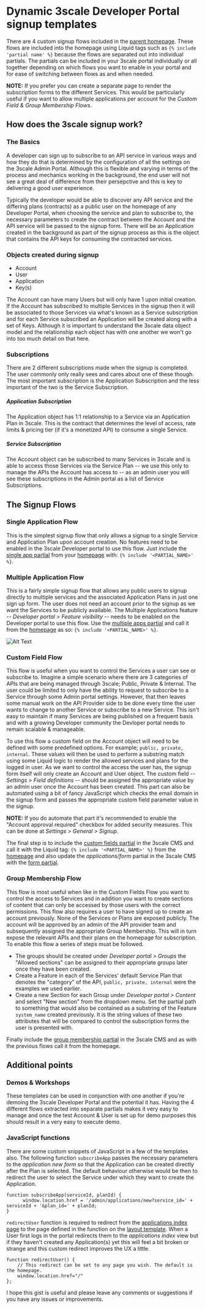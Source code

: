 Dynamic 3scale Developer Portal signup templates
================================================
There are 4 custom signup flows included in the [parent homepage](https://gist.github.com/kevprice83/5c673c074fde190771e06967bf8ae232#file-index-html-liquid). These flows are included into the homepage using Liquid tags such as `{% include 'partial name' %}` because the flows are separated out into individual partials. The partials can be included in your 3scale portal individually or all together depending on which flows you want to enable in your portal and for ease of switching between flows as and when needed.

**NOTE:** If you prefer you can create a separate page to render the subscription forms to the different Services. This would be particularly useful if you want to allow multiple applications per account for the *Custom Field & Group Membership Flows*.

How does the 3scale signup work?
--------------------------------
### The Basics
A developer can sign up to subscribe to an API service in various ways and how they do that is determined by the configuration of all the settings on the 3scale Admin Portal. Although this is flexible and varying in terms of the process and mechanics working in the background, the end user will not see a great deal of difference from their persepctive and this is key to delivering a good user experience.

Typically the developer would be able to discover any API service and the differing plans (contracts) as a public user on the homepage of any Developer Portal, when choosing the service and plan to subscribe to, the necessary parameters to create the contract between the Account and the API service will be passed to the signup form. There will be an Application created in the background as part of the signup process as this is the object that contains the API keys for consuming the contracted services.

### Objects created during signup
- Account
- User
- Application
- Key(s)

The Account can have many Users but will only have 1 upon initial creation. If the Account has subscribed to multiple Services in the signup then it will be associated to those Services via what's known as a Service subscription and for each Service subscribed an Application will be created along with a set of Keys. Although it is important to understand the 3scale data object model and the relationship each object has with one another we won't go into too much detail on that here.

### Subscriptions
There are 2 different subscriptions made when the signup is completed. The user commonly only really sees and cares about one of these though. The most important subscription is the Application Subscription and the less important of the two is the Service Subscription.

##### Application Subscription
The Application object has 1:1 relationship to a Service via an Application Plan in 3scale. This is the contract that determines the level of access, rate limits & pricing tier (if it's a monetized API) to consume a single Service.

##### Service Subscription
The Account object can be subscribed to many Services in 3scale and is able to access those Services via the Service Plan -- we use this only to manage the APIs the Account has access to -- as an admin user you will see these subscriptions in the Admin portal as a list of Service Subscriptions.

The Signup Flows
----------------
### Single Application Flow
This is the simplest signup flow that only allows a signup to a single Service and Application Plan upon account creation. No features need to be enabled in the 3scale Developer portal to use this flow. Just include the [single app partial](https://gist.github.com/kevprice83/5c673c074fde190771e06967bf8ae232#file-_single_app_signup_form-html-liquid) from your [homepage](https://gist.github.com/kevprice83/5c673c074fde190771e06967bf8ae232#file-index-html-liquid) with: `{% include '<PARTIAL_NAME>' %}`.

### Multiple Application Flow
This is a fairly simple signup flow that allows any public users to signup directly to multiple services and the associated Application Plans in just one sign up form. The user does not need an account prior to the signup as we want the Services to be publicly available. The Multiple Applications feature -- *Developer portal > Feature visibility* -- needs to be enabled on the Developer portal to use this flow. Use the [multiple apps partial](https://gist.github.com/kevprice83/5c673c074fde190771e06967bf8ae232#file-_mulitple_app_signup_form-html-liquid) and call it from the 
[homepage](https://gist.github.com/kevprice83/5c673c074fde190771e06967bf8ae232#file-index-html-liquid) as so: `{% include '<PARTIAL_NAME>' %}`.

![Alt Text](https://giphy.com/gifs/l3mZ9WDtNw4EYFaCI/giphy.gif)

### Custom Field Flow
This flow is useful when you want to control the Services a user can see or subscribe to. Imagine a simple scenario where there are 3 categories of APIs that are being managed through 3scale; Public, Private & Internal. The user could be limited to only have the ability to request to subscribe to a Service through some Admin portal settings. However, that then leaves some manual work on the API Provider side to be done every time the user wants to change to another Service or subscribe to a new Service. This isn't easy to maintain if many Services are being published on a frequent basis and with a growing Developer community the Devloper portal needs to remain scalable & manageable.

To use this flow a custom field on the Account object will need to be defined with some predefined options. For example; `public, private, internal`. These values will then be used to perform a substring match using some Liquid logic to render the allowed services and plans for the logged in user. As we want to control the access the user has, the signup form itself will only create an Account and User object. The custom field -- *Settings > Field definitions* -- should be assigned the appropriate value by an admin user once the Account has been created. This part can also be automated using a bit of fancy JavaScript which checks the email domain in the signup form and passes the appropriate custom field parameter value in the signup.

**NOTE:** If you do automate that part it's recommended to enable the "Account approval required" checkbox for added security measures. This can be done at *Settings > General > Signup*. 

The final step is to include the [custom fields partial](https://gist.github.com/kevprice83/5c673c074fde190771e06967bf8ae232#file-_custom_field_plans-html-liquid) in the 3scale CMS and call it with the Liquid tag: `{% include '<PARTIAL_NAME>' %}` from the [homepage](https://gist.github.com/kevprice83/5c673c074fde190771e06967bf8ae232#file-index-html-liquid) and also update the *applications/form* partial in the 3scale CMS with the [form partial](https://gist.github.com/kevprice83/5c673c074fde190771e06967bf8ae232#file-form-html-liquid).

### Group Membership Flow
This flow is most useful when like in the Custom Fields Flow you want to control the access to Services and in addition you want to create sections of content that can only be accessed by those users with the correct permissions. This flow also requires a user to have signed up to create an account previously. None of the Services or Plans are exposed publicly. The account will be approved by an admin of the API provider team and subsequently assigned the appropriate Group Membership. This will in turn expose the relevant APIs and their plans on the homepage for subscription. To enable this flow a series of steps must be followed.

- The groups should be created under *Developer portal > Groups* the "Allowed sections" can be assigned to their appropriate groups later once they have been created.
- Create a Feature in each of the Services' default Service Plan that denotes the "category" of the API, `public, private, internal` were the examples we used earlier.
- Create a new Section for each Group under *Developer portal > Content* and select "New section" from the dropdown menu. Set the partial path to something that would also be contained as a substring of the Feature `system_name` created previously. It is the string values of these two attributes that will be compared to control the subscription forms the user is presented with.

Finally include the [group membership partial](https://gist.github.com/kevprice83/5c673c074fde190771e06967bf8ae232#file-_group_membership_plans-html-liquid) in the 3scale CMS and as with the previous flows call it from the homepage.

Additional points
-----------------

### Demos & Workshops
These templates can be used in conjunction with one another if you're demoing the 3scale Developer Portal and the potential it has. Having the 4 different flows extracted into separate partials makes it very easy to manage and once the test Account & User is set up for demo purposes this should result in a very easy to execute demo.

### JavaScript functions
There are some custom snippets of JavaScript in a few of the templates also. 
The following function `subscribeApp` passes the necessary parameters to the *application new form* so that the Application can be created directly after the Plan is selected. The default behaviour otherwise would be then to redirect the user to select the Service under which they want to create the Application.

```
function subscribeApp(serviceId, planId) {
      window.location.href = '/admin/applications/new?service_id=' + serviceId + '&plan_id=' + planId;
}
```

`redirectUser` function is required to redirect from the [applications index page](https://gist.github.com/kevprice83/5c673c074fde190771e06967bf8ae232#file-_applications_index-html-liquid) to the page defined in the function on the [layout template](https://gist.github.com/kevprice83/5c673c074fde190771e06967bf8ae232#file-l_main_layout-html-liquid). When a User first logs in the portal redirects them to the *applications index* view but if they haven't created any Application(s) yet this will feel a bit broken or strange and this custom redirect improves the UX a little.

```
function redirectUser() {
    // This redirect can be set to any page you wish. The default is the homepage.
    window.location.href="/"
};
```

I hope this gist is useful and please leave any comments or suggestions if you have any issues or improvements.